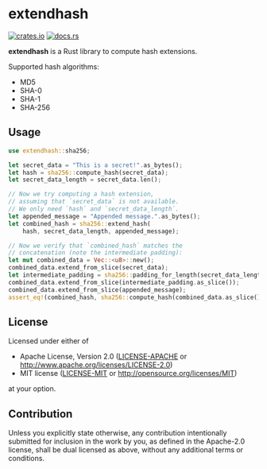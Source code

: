 # extendhash

[![crates.io](https://img.shields.io/crates/v/extendhash.svg)](https://crates.io/crates/extendhash)
[![docs.rs](https://docs.rs/extendhash/badge.svg)](https://docs.rs/extendhash)

**extendhash** is a Rust library to compute hash extensions.

Supported hash algorithms:

  * MD5
  * SHA-0
  * SHA-1
  * SHA-256

## Usage

```rust
use extendhash::sha256;

let secret_data = "This is a secret!".as_bytes();
let hash = sha256::compute_hash(secret_data);
let secret_data_length = secret_data.len();

// Now we try computing a hash extension,
// assuming that `secret_data` is not available.
// We only need `hash` and `secret_data_length`.
let appended_message = "Appended message.".as_bytes();
let combined_hash = sha256::extend_hash(
	hash, secret_data_length, appended_message);

// Now we verify that `combined_hash` matches the
// concatenation (note the intermediate padding):
let mut combined_data = Vec::<u8>::new();
combined_data.extend_from_slice(secret_data);
let intermediate_padding = sha256::padding_for_length(secret_data_length);
combined_data.extend_from_slice(intermediate_padding.as_slice());
combined_data.extend_from_slice(appended_message);
assert_eq!(combined_hash, sha256::compute_hash(combined_data.as_slice()));
```

## License

Licensed under either of

 * Apache License, Version 2.0
   ([LICENSE-APACHE](LICENSE-APACHE) or http://www.apache.org/licenses/LICENSE-2.0)
 * MIT license
   ([LICENSE-MIT](LICENSE-MIT) or http://opensource.org/licenses/MIT)

at your option.

## Contribution

Unless you explicitly state otherwise, any contribution intentionally submitted
for inclusion in the work by you, as defined in the Apache-2.0 license, shall be
dual licensed as above, without any additional terms or conditions.

